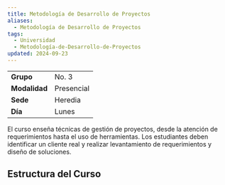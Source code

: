 ```yaml
---
title: Metodología de Desarrollo de Proyectos
aliases:
  - Metodología de Desarrollo de Proyectos
tags:
  - Universidad
  - Metodología-de-Desarrollo-de-Proyectos
updated: 2024-09-23
---
```



|           |            |
| --------- | ---------- |
| **Grupo**     | No. 3      | 
| **Modalidad** | Presencial |
| **Sede**      | Heredia    |
| **Día**       | Lunes      |


El curso enseña técnicas de gestión de proyectos, desde la atención de requerimientos hasta el uso de herramientas. Los estudiantes deben identificar un cliente real y realizar levantamiento de requerimientos y diseño de soluciones.

## Estructura del Curso
